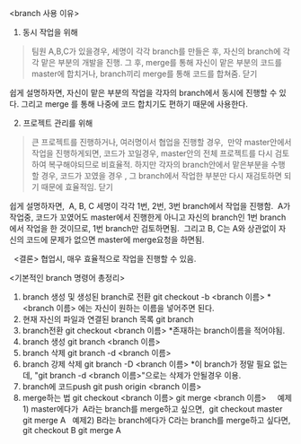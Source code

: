 <branch 사용 이유>
1. 동시 작업을 위해
> 팀원 A,B,C가 있을경우, 세명이 각각 branch를 만들은 후,
자신의 branch에 각각 맡은 부분의 개발을 진행.
그 후, merge를 통해 자신이 맡은 부분의 코드를 master에 합치거나,
branch끼리 merge를 통해 코드를 합쳐줌.
닫기

쉽게 설명하자면,
자신이 맡은 부분의 작업을 각자의 branch에서 동시에 진행할 수 있다.
그리고 merge 를 통해 나중에 코드 합치기도 편하기 때문에 사용한다.


 
2. 프로젝트 관리를 위해
> 큰 프로젝트를 진행하거나, 여러명이서 협업을 진행할 경우, 
만약 master안에서 작업을 진행하게되면,
코드가 꼬일경우, master안의 전체 프로젝트를 다시 검토하여 복구해야되므로 비효율적.
하지만 각자의 branch안에서 맡은부분을 수행할 경우,
코드가 꼬였을 경우 , 그 branch에서 작업한 부분만 다시 재검토하면 되기 때문에 효율적임.
닫기

쉽게 설명하자면, 
A, B, C 세명이 각각 1번, 2번, 3번 branch에서 작업을 진행함. 
A가 작업중, 코드가 꼬였어도 master에서 진행한게 아니고 자신의 branch인
1번 branch에서 작업을 한 것이므로, 1번 branch만 검토하면됨. 
그리고 B, C는 A와 상관없이 자신의 코드에 문제가 없으면 master에 merge요청을 하면됨.


 
<결론>
협업시, 매우 효율적으로 작업을 진행할 수 있음.

<기본적인 branch 명령어 총정리>
1. branch 생성 및 생성된 branch로 전환
git checkout -b <branch 이름>
*<branch 이름> 에는 자신이 원하는 이름을 넣어주면 된다.
2. 현재 자신의 파일과 연결된 branch 목록
git branch
 
3. branch전환
git checkout <branch 이름>
*존재하는 branch이름을 적어야됨.
 
4. branch 생성
git branch <branch 이름>
 
5. branch 삭제
git branch -d <branch 이름>
 
6. branch 강제 삭제
git branch -D <branch 이름>
*이 branch가 정말 필요 없는데, "git branch -d <branch 이름>"으로는 삭제가 안될경우 이용.
 
7. branch에 코드push
git push origin <branch 이름>
 
8. merge하는 법
git checkout <branch 이름>
git merge <branch 이름>
 
 
예제 1) master에다가  A라는 branch를 merge하고 싶으면, 
git checkout master
git merge A
 
예제2) B라는 branch에다가 C라는 branch를 merge하고 싶다면,
git checkout B
git merge A
